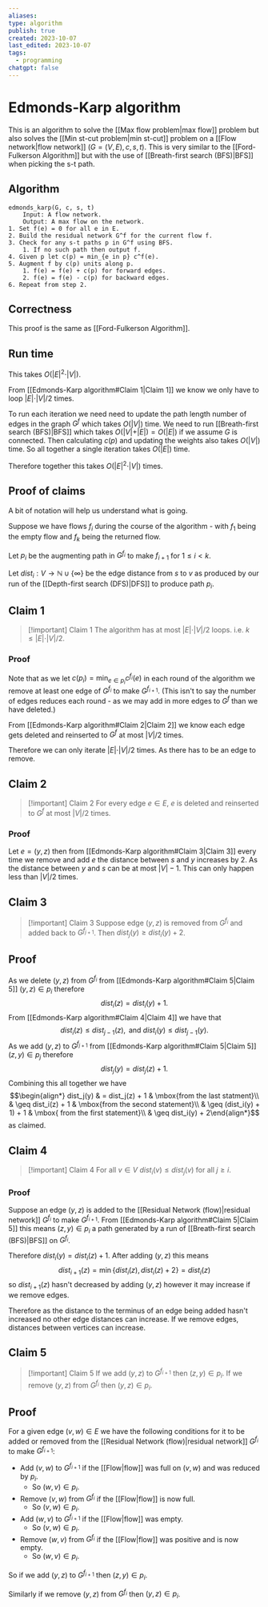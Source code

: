 ```yaml
---
aliases: 
type: algorithm
publish: true
created: 2023-10-07
last_edited: 2023-10-07
tags:
  - programming
chatgpt: false
---
```

# Edmonds-Karp algorithm

This is an algorithm to solve the [[Max flow problem|max flow]] problem but also solves the [[Min st-cut problem|min st-cut]] problem on a [[Flow network|flow network]] $(G = (V,E), c, s, t)$. This is very similar to the [[Ford-Fulkerson Algorithm]] but with the use of [[Breath-first search (BFS)|BFS]] when picking the s-t path.

## Algorithm

```pseudocode
edmonds_karp(G, c, s, t)
	Input: A flow network.
	Output: A max flow on the network.
1. Set f(e) = 0 for all e in E.
2. Build the residual network G^f for the current flow f.
3. Check for any s-t paths p in G^f using BFS.
	1. If no such path then output f.
4. Given p let c(p) = min_{e in p} c^f(e).
5. Augment f by c(p) units along p.
	1. f(e) = f(e) + c(p) for forward edges.
	2. f(e) = f(e) - c(p) for backward edges.
6. Repeat from step 2.
```

## Correctness

This proof is the same as [[Ford-Fulkerson Algorithm]].

## Run time

This takes $O(\vert E \vert^2 \cdot \vert V \vert)$.

From [[Edmonds-Karp algorithm#Claim 1|Claim 1]] we know we only have to loop $\vert E \vert \cdot \vert V \vert /2$ times. 

To run each iteration we need need to update the path length number of edges in the graph $G^f$ which takes $O(\vert V \vert)$ time. We need to run [[Breath-first search (BFS)|BFS]] which takes $O(\vert V \vert + \vert E \vert) = O(\vert E \vert)$ if we assume $G$ is connected. Then calculating $c(p)$ and updating the weights also takes $O(\vert V \vert)$ time. So all together a single iteration takes $O(\vert E \vert)$ time.

Therefore together this takes $O(\vert E \vert^2 \cdot \vert V \vert)$ times.

## Proof of claims

A bit of notation will help us understand what is going.

Suppose we have flows $f_i$ during the course of the algorithm - with $f_1$ being the empty flow and $f_k$ being the returned flow. 

Let $p_i$ be the augmenting path in $G^{f_i}$ to make $f_{i+1}$ for $1 \leq i < k$.

Let $dist_i: V \rightarrow \mathbb{N} \cup \{\infty\}$ be the edge distance from $s$ to $v$ as produced by our run of the [[Depth-first search (DFS)|DFS]] to produce path $p_i$.  

## Claim 1

>[!important] Claim 1
>The algorithm has at most $\vert E \vert \cdot \vert V \vert/2$ loops. i.e. $k \leq \vert E \vert \cdot \vert V \vert/2$.

### Proof

Note that as we let $c(p_i) = \min_{e \in p_i} c^{f_i}(e)$ in each round of the algorithm we remove at least one edge of $G^{f_i}$ to make $G^{f_{i+1}}$. (This isn't to say the number of edges reduces each round - as we may add in more edges to $G^f$ than we have deleted.)

From [[Edmonds-Karp algorithm#Claim 2|Claim 2]] we know each edge gets deleted and reinserted to $G^f$ at most $\vert V \vert/2$ times.

Therefore we can only iterate $\vert E \vert \cdot \vert V \vert / 2$ times. As there has to be an edge to remove. 

## Claim 2

>[!important] Claim 2
>For every edge $e \in E$, $e$ is deleted and reinserted to $G^f$ at most $\vert V \vert/2$ times.

### Proof

Let $e = (y,z)$ then from [[Edmonds-Karp algorithm#Claim 3|Claim 3]] every time we remove and add $e$ the distance between $s$ and $y$ increases by 2.  As the distance between $y$ and $s$ can be at most $\vert V \vert - 1$. This can only happen less than $\vert V \vert / 2$ times.

## Claim 3

>[!important] Claim 3
>Suppose edge $(y,z)$ is removed from $G^{f_i}$ and added back to $G^{f_{j+1}}$. Then $dist_j(y) \geq dist_i(y) + 2$.
>

## Proof

As we delete $(y,z)$ from $G^{f_i}$ from [[Edmonds-Karp algorithm#Claim 5|Claim 5]] $(y,z) \in p_i$ therefore
$$dist_i(z) = dist_i(y) + 1.$$
From [[Edmonds-Karp algorithm#Claim 4|Claim 4]] we have that
$$dist_i(z) \leq dist_{j-1}(z), \mbox{ and } dist_i(y) \leq dist_{j-1}(y).$$
As we add $(y,z)$ to $G^{f_{j+1}}$ from [[Edmonds-Karp algorithm#Claim 5|Claim 5]] $(z,y) \in p_{j}$ therefore
$$dist_j(y) = dist_j(z) + 1.$$
Combining this all together we have
$$\begin{align*} dist_j(y) & = dist_j(z) + 1 & \mbox{from the last statment}\\
& \geq dist_i(z) + 1 & \mbox{from the second statement}\\
& \geq (dist_i(y) + 1) + 1 & \mbox{ from the first statement}\\
& \geq dist_i(y) + 2\end{align*}$$
as claimed.

## Claim 4

>[!important] Claim 4
>For all $v \in V$ $dist_i(v) \leq dist_j(v)$ for all $j \geq i$.

### Proof

Suppose an edge $(y,z)$ is added to the [[Residual Network (flow)|residual network]] $G^{f_i}$ to make $G^{f_{i+1}}$. From [[Edmonds-Karp algorithm#Claim 5|Claim 5]] this means $(z,y) \in p_i$ a path generated by a run of [[Breath-first search (BFS)|BFS]] on $G^{f_i}$.

Therefore $dist_{i}(y) = dist_{i}(z) + 1$. After adding $(y,z)$ this means 
$$dist_{i+1}(z) = \min\{dist_{i}(z), dist_{i}(z) + 2\} = dist_{i}(z)$$
so $dist_{i+1}(z)$ hasn't decreased by adding $(y,z)$ however it may increase if we remove edges.

Therefore as the distance to the terminus of an edge being added hasn't increased no other edge distances can increase. If we remove edges, distances between vertices can increase.

## Claim 5

>[!important] Claim 5
>If we add $(y,z)$ to $G^{f_{i+1}}$ then $(z,y) \in p_{i}$. 
>If we remove $(y,z)$ from $G^{f_i}$ then $(y,z) \in p_i$.


## Proof

For a given edge $(v,w) \in E$ we have the following conditions for it to be added or removed from the [[Residual Network (flow)|residual network]] $G^{f_i}$ to make $G^{f_{i+1}}$:

- Add $(v,w)$ to $G^{f_{i+1}}$ if the [[Flow|flow]] was full on $(v,w)$ and was reduced by $p_i$.
	- So $(w,v) \in p_i$.
- Remove $(v,w)$ from $G^{f_i}$ if the [[Flow|flow]] is now full.
	- So $(v,w) \in p_i$.
- Add $(w,v)$ to $G^{f_{i+1}}$ if the [[Flow|flow]] was empty.
	- So $(v,w) \in p_i$.
- Remove $(w,v)$ from $G^{f_i}$ if the [[Flow|flow]] was positive and is now empty.
	- So $(w,v) \in p_i$.

So if we add $(y,z)$ to $G^{f_{i+1}}$ then $(z,y) \in p_i$. 

Similarly if we remove $(y,z)$ from $G^{f_i}$ then $(y,z) \in p_i$.